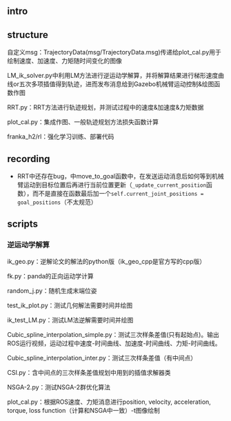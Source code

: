 ## intro



## structure

自定义msg：TrajectoryData(msg/TrajectoryData.msg)传递给plot_cal.py用于绘制速度、加速度、力矩随时间变化的图像

LM_ik_solver.py中利用LM方法进行逆运动学解算，并将解算结果进行梯形速度曲线or五次多项插值得到轨迹，进而发布消息给到Gazebo机械臂运动控制&绘图函数作图

RRT.py：RRT方法进行轨迹规划，并测试过程中的速度&加速度&力矩数据

plot_cal.py：集成作图、一般轨迹规划方法损失函数计算

franka_h2/rl：强化学习训练、部署代码


## recording




- RRT中还存在bug，中move_to_goal函数中，在发送运动消息后如何等到机械臂运动到目标位置后再进行当前位置更新（`_update_current_position`函数），而不是直接在函数最后加一个`self.current_joint_positions = goal_positions`（不太规范）


## scripts

### 逆运动学解算

ik_geo.py：逆解论文的解法的python版（ik_geo_cpp是官方写的cpp版）

fk.py：panda的正向运动学计算

random_j.py：随机生成末端位姿

test_ik_plot.py：测试几何解法需要时间并绘图

ik_test_LM.py：测试LM法逆解需要时间并绘图

Cubic_spline_interpolation_simple.py：测试三次样条差值(只有起始点)。输出ROS运行视频，运动过程中速度-时间曲线、加速度-时间曲线、力矩-时间曲线。

Cubic_spline_interpolation_inter.py：测试三次样条差值（有中间点）

CSI.py：含中间点的三次样条差值规划中用到的插值求解器类

NSGA-2.py：测试NSGA-2群优化算法

plot_cal.py：根据ROS速度、力矩消息进行position, velocity, acceleration, torque, loss function（计算和NSGA中一致）-t图像绘制

